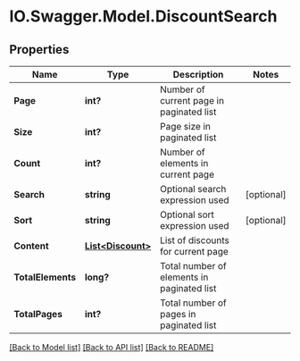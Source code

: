 # IO.Swagger.Model.DiscountSearch
## Properties

Name | Type | Description | Notes
------------ | ------------- | ------------- | -------------
**Page** | **int?** | Number of current page in paginated list | 
**Size** | **int?** | Page size in paginated list | 
**Count** | **int?** | Number of elements in current page | 
**Search** | **string** | Optional search expression used | [optional] 
**Sort** | **string** | Optional sort expression used | [optional] 
**Content** | [**List&lt;Discount&gt;**](Discount.md) | List of discounts for current page | 
**TotalElements** | **long?** | Total number of elements in paginated list | 
**TotalPages** | **int?** | Total number of pages in paginated list | 

[[Back to Model list]](../README.md#documentation-for-models) [[Back to API list]](../README.md#documentation-for-api-endpoints) [[Back to README]](../README.md)

